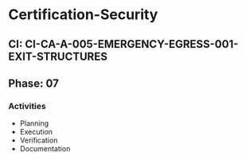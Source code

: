 # Certification-Security

## CI: CI-CA-A-005-EMERGENCY-EGRESS-001-EXIT-STRUCTURES
## Phase: 07

### Activities
- Planning
- Execution
- Verification
- Documentation

